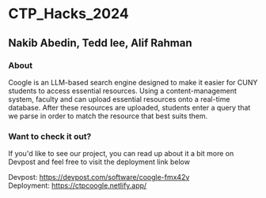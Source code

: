 # CTP_Hacks_2024

## Nakib Abedin, Tedd lee, Alif Rahman

### About
Coogle is an LLM-based search engine designed to make it easier for CUNY students to access essential resources. Using a content-management system, faculty and can upload essential resources onto a real-time database. After these resources are uploaded, students enter a query that we parse in order to match the resource that best suits them.

### Want to check it out?
If you'd like to see our project, you can read up about it a bit more on Devpost and feel free to visit the deployment link below

Devpost: https://devpost.com/software/coogle-fmx42v
<br>
Deployment: https://ctpcoogle.netlify.app/
